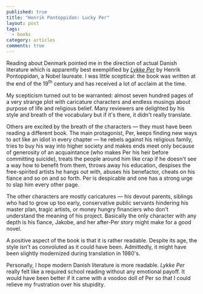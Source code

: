 ```yaml
---
published: true
title: "Henrik Pontoppidan: Lucky Per"
layout: post
tags:
  - books
category: articles
comments: true
---
```


Reading about Denmark pointed me in the direction of actual Danish literature which is apparently best exemplified by [*Lykke Per*](https://www.goodreads.com/book/show/26171634-astn-per) by Henrik Pontoppidan, a Nobel laureate. I was little sceptical: the book was written at the end of the 19<sup>th</sup> century and has received a lot of acclaim at the time.

My scepticism turned out to be warranted: almost seven hundred pages of a very strange plot with caricature characters and endless musings about purpose of life and religious belief. Many reviewers are delighted by his style and breath of the vocabulary but if it's there, it didn't really translate.

Others are excited by the breath of the characters &mdash; they must have been reading a different book. The main protagonist, Per, keeps finding new ways to act like an idiot in every chapter &mdash; he rebels against his religious family, tries to buy his way into higher society and makes ends meet only because of generosity of an acquaintance (who makes Per his heir before committing suicide), treats the people around him like crap if he doesn't see a way how to benefit from them, throws away his education, despises the free-spirited artists he hangs out with, abuses his benefactor, cheats on his fiance and so on and so forth. Per is despicable and one has a strong urge to slap him every other page.

The other characters are mostly caricatures &mdash; his devout parents, siblings who had to grow up too early, conservative public servants hindering his master plan, tragic artists, or money hungry financiers who don't understand the meaning of his project. Basically the only character with any depth is his fiance, Jakobe, and her after-Per story might make for a good novel.

A positive aspect of the book is that it is rather readable. Despite its age, the style isn't as convoluted as it could have been. Admittedly, it might have been slightly modernized during translation in 1980's.

Personally, I hope modern Danish literature is more readable. *Lykke Per* really felt like a required school reading without any emotional payoff. It would have been better if it came with a voodoo doll of Per so that I could relieve my frustration over his stupidity.